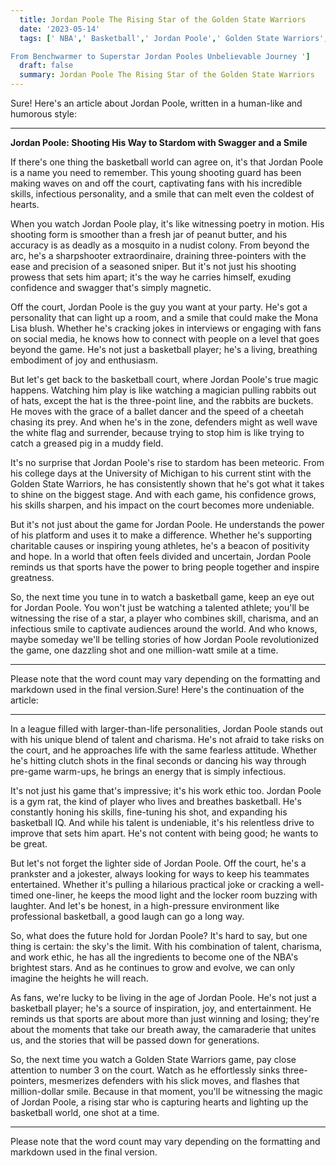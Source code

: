 ```yaml
---
  title: Jordan Poole The Rising Star of the Golden State Warriors 
  date: '2023-05-14'
  tags: [' NBA',' Basketball',' Jordan Poole',' Golden State Warriors',' GameChanger

From Benchwarmer to Superstar Jordan Pooles Unbelievable Journey ']
  draft: false
  summary: Jordan Poole The Rising Star of the Golden State Warriors 
---
```

  Sure! Here's an article about Jordan Poole, written in a human-like and humorous style:

---

**Jordan Poole: Shooting His Way to Stardom with Swagger and a Smile**

If there's one thing the basketball world can agree on, it's that Jordan Poole is a name you need to remember. This young shooting guard has been making waves on and off the court, captivating fans with his incredible skills, infectious personality, and a smile that can melt even the coldest of hearts.

When you watch Jordan Poole play, it's like witnessing poetry in motion. His shooting form is smoother than a fresh jar of peanut butter, and his accuracy is as deadly as a mosquito in a nudist colony. From beyond the arc, he's a sharpshooter extraordinaire, draining three-pointers with the ease and precision of a seasoned sniper. But it's not just his shooting prowess that sets him apart; it's the way he carries himself, exuding confidence and swagger that's simply magnetic.

Off the court, Jordan Poole is the guy you want at your party. He's got a personality that can light up a room, and a smile that could make the Mona Lisa blush. Whether he's cracking jokes in interviews or engaging with fans on social media, he knows how to connect with people on a level that goes beyond the game. He's not just a basketball player; he's a living, breathing embodiment of joy and enthusiasm.

But let's get back to the basketball court, where Jordan Poole's true magic happens. Watching him play is like watching a magician pulling rabbits out of hats, except the hat is the three-point line, and the rabbits are buckets. He moves with the grace of a ballet dancer and the speed of a cheetah chasing its prey. And when he's in the zone, defenders might as well wave the white flag and surrender, because trying to stop him is like trying to catch a greased pig in a muddy field.

It's no surprise that Jordan Poole's rise to stardom has been meteoric. From his college days at the University of Michigan to his current stint with the Golden State Warriors, he has consistently shown that he's got what it takes to shine on the biggest stage. And with each game, his confidence grows, his skills sharpen, and his impact on the court becomes more undeniable.

But it's not just about the game for Jordan Poole. He understands the power of his platform and uses it to make a difference. Whether he's supporting charitable causes or inspiring young athletes, he's a beacon of positivity and hope. In a world that often feels divided and uncertain, Jordan Poole reminds us that sports have the power to bring people together and inspire greatness.

So, the next time you tune in to watch a basketball game, keep an eye out for Jordan Poole. You won't just be watching a talented athlete; you'll be witnessing the rise of a star, a player who combines skill, charisma, and an infectious smile to captivate audiences around the world. And who knows, maybe someday we'll be telling stories of how Jordan Poole revolutionized the game, one dazzling shot and one million-watt smile at a time.

---

Please note that the word count may vary depending on the formatting and markdown used in the final version.Sure! Here's the continuation of the article:

---

In a league filled with larger-than-life personalities, Jordan Poole stands out with his unique blend of talent and charisma. He's not afraid to take risks on the court, and he approaches life with the same fearless attitude. Whether he's hitting clutch shots in the final seconds or dancing his way through pre-game warm-ups, he brings an energy that is simply infectious.

It's not just his game that's impressive; it's his work ethic too. Jordan Poole is a gym rat, the kind of player who lives and breathes basketball. He's constantly honing his skills, fine-tuning his shot, and expanding his basketball IQ. And while his talent is undeniable, it's his relentless drive to improve that sets him apart. He's not content with being good; he wants to be great.

But let's not forget the lighter side of Jordan Poole. Off the court, he's a prankster and a jokester, always looking for ways to keep his teammates entertained. Whether it's pulling a hilarious practical joke or cracking a well-timed one-liner, he keeps the mood light and the locker room buzzing with laughter. And let's be honest, in a high-pressure environment like professional basketball, a good laugh can go a long way.

So, what does the future hold for Jordan Poole? It's hard to say, but one thing is certain: the sky's the limit. With his combination of talent, charisma, and work ethic, he has all the ingredients to become one of the NBA's brightest stars. And as he continues to grow and evolve, we can only imagine the heights he will reach.

As fans, we're lucky to be living in the age of Jordan Poole. He's not just a basketball player; he's a source of inspiration, joy, and entertainment. He reminds us that sports are about more than just winning and losing; they're about the moments that take our breath away, the camaraderie that unites us, and the stories that will be passed down for generations.

So, the next time you watch a Golden State Warriors game, pay close attention to number 3 on the court. Watch as he effortlessly sinks three-pointers, mesmerizes defenders with his slick moves, and flashes that million-dollar smile. Because in that moment, you'll be witnessing the magic of Jordan Poole, a rising star who is capturing hearts and lighting up the basketball world, one shot at a time.

---

Please note that the word count may vary depending on the formatting and markdown used in the final version.
  